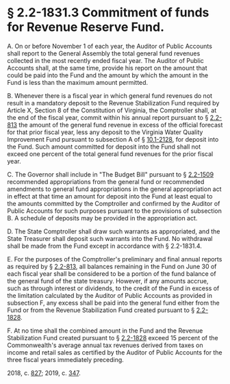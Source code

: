 # § 2.2-1831.3 Commitment of funds for Revenue Reserve Fund.

<p>A. On or before November 1 of each year, the Auditor of Public Accounts shall report to the General Assembly the total general fund revenues collected in the most recently ended fiscal year. The Auditor of Public Accounts shall, at the same time, provide his report on the amount that could be paid into the Fund and the amount by which the amount in the Fund is less than the maximum amount permitted.</p><p>B. Whenever there is a fiscal year in which general fund revenues do not result in a mandatory deposit to the Revenue Stabilization Fund required by Article X, Section 8 of the Constitution of Virginia, the Comptroller shall, at the end of the fiscal year, commit within his annual report pursuant to § <a href='/vacode/2.2-813/'>2.2-813</a> the amount of the general fund revenue in excess of the official forecast for that prior fiscal year, less any deposit to the Virginia Water Quality Improvement Fund pursuant to subsection A of § <a href='/vacode/10.1-2128/'>10.1-2128</a>, for deposit into the Fund. Such amount committed for deposit into the Fund shall not exceed one percent of the total general fund revenues for the prior fiscal year.</p><p>C. The Governor shall include in "The Budget Bill" pursuant to § <a href='/vacode/2.2-1509/'>2.2-1509</a> recommended appropriations from the general fund or recommended amendments to general fund appropriations in the general appropriation act in effect at that time an amount for deposit into the Fund at least equal to the amounts committed by the Comptroller and confirmed by the Auditor of Public Accounts for such purposes pursuant to the provisions of subsection B. A schedule of deposits may be provided in the appropriation act.</p><p>D. The State Comptroller shall draw such warrants as appropriated, and the State Treasurer shall deposit such warrants into the Fund. No withdrawal shall be made from the Fund except in accordance with § 2.2-1831.4.</p><p>E. For the purposes of the Comptroller's preliminary and final annual reports as required by § <a href='/vacode/2.2-813/'>2.2-813</a>, all balances remaining in the Fund on June 30 of each fiscal year shall be considered to be a portion of the fund balance of the general fund of the state treasury. However, if any amounts accrue, such as through interest or dividends, to the credit of the Fund in excess of the limitation calculated by the Auditor of Public Accounts as provided in subsection F, any excess shall be paid into the general fund either from the Fund or from the Revenue Stabilization Fund created pursuant to § <a href='/vacode/2.2-1828/'>2.2-1828</a>.</p><p>F. At no time shall the combined amount in the Fund and the Revenue Stabilization Fund created pursuant to § <a href='/vacode/2.2-1828/'>2.2-1828</a> exceed 15 percent of the Commonwealth's average annual tax revenues derived from taxes on income and retail sales as certified by the Auditor of Public Accounts for the three fiscal years immediately preceding.</p><p>2018, c. <a href='http://lis.virginia.gov/cgi-bin/legp604.exe?181+ful+CHAP0827'>827</a>; 2019, c. <a href='http://lis.virginia.gov/cgi-bin/legp604.exe?191+ful+CHAP0347'>347</a>.</p>